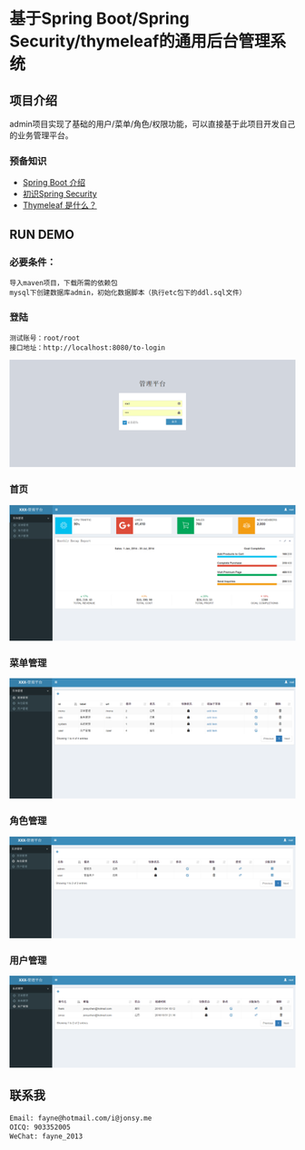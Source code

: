 # 基于Spring Boot/Spring Security/thymeleaf的通用后台管理系统
## 项目介绍
admin项目实现了基础的用户/菜单/角色/权限功能，可以直接基于此项目开发自己的业务管理平台。

### 预备知识
+ <a href="http://www.infoq.com/cn/articles/microframeworks1-spring-boot" target="_blank">Spring Boot 介绍</a>
+ <a href="http://wiki.jikexueyuan.com/project/spring-security/first-experience.html" target="_blank">初识Spring Security</a>
+ <a href="http://www.cnblogs.com/vinphy/p/4674247.html" target="_blank">Thymeleaf 是什么？</a>


## RUN DEMO
### 必要条件：
    导入maven项目，下载所需的依赖包
    mysql下创建数据库admin，初始化数据脚本（执行etc包下的ddl.sql文件）
### 登陆
    测试账号：root/root
    接口地址：http://localhost:8080/to-login
![image](https://github.com/Faynebupt/admin/raw/master/etc/login.png)
### 首页
![image](https://github.com/Faynebupt/admin/raw/master/etc/index.png)
### 菜单管理
![image](https://github.com/Faynebupt/admin/raw/master/etc/menu.png)
### 角色管理
![image](https://github.com/Faynebupt/admin/raw/master/etc/role.png)
### 用户管理
![image](https://github.com/Faynebupt/admin/raw/master/etc/user.png)
## 联系我
    Email: fayne@hotmail.com/i@jonsy.me
    OICQ: 903352005
    WeChat: fayne_2013 







